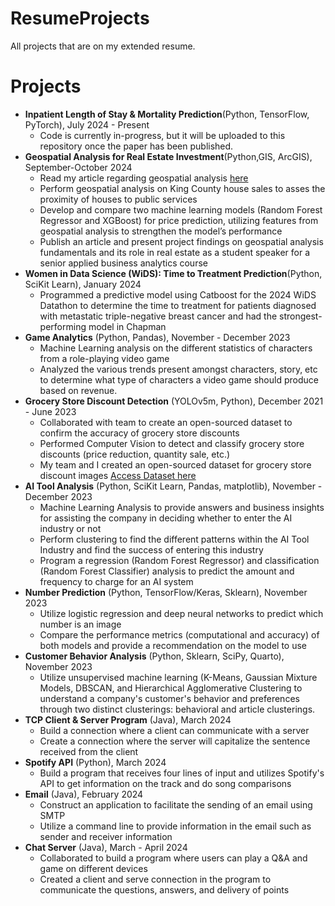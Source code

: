 # ResumeProjects
All projects that are on my extended resume.

# Projects
* **Inpatient Length of Stay & Mortality Prediction**(Python, TensorFlow, PyTorch), July 2024 - Present
  * Code is currently in-progress, but it will be uploaded to this repository once the paper has been published.
* **Geospatial Analysis for Real Estate Investment**(Python,GIS, ArcGIS), September-October 2024
  * Read my article regarding geospatial analysis [here](https://medium.com/@tifle/geospatial-analysis-for-real-estate-investment-decisions-739937f161d1)
  * Perform geospatial analysis on King County house sales to asses the proximity of houses to public services
  * Develop and compare two machine learning models (Random Forest Regressor and XGBoost) for price prediction,
    utilizing features from geospatial analysis to strengthen the model’s performance
  * Publish an article and present project findings on geospatial analysis fundamentals and its role in real
    estate as a student speaker for a senior applied business analytics course
* **Women in Data Science (WiDS): Time to Treatment Prediction**(Python, SciKit Learn), January 2024
  * Programmed a predictive model using Catboost for the 2024 WiDS Datathon to determine the time to treatment
    for patients diagnosed with metastatic triple-negative breast cancer and had the strongest-performing model
    in Chapman
* **Game Analytics** (Python, Pandas), November - December 2023
  * Machine Learning analysis on the different statistics of characters from a role-playing video game
  * Analyzed the various trends present amongst characters, story, etc to determine what type of characters a video game should produce based on revenue.
* **Grocery Store Discount Detection** (YOLOv5m, Python), December 2021 - June 2023
  * Collaborated with team to create an open-sourced dataset to confirm the accuracy of grocery store discounts
  * Performed Computer Vision to detect and classify grocery store discounts (price reduction, quantity sale,
    etc.)
  * My team and I created an open-sourced dataset for grocery store discount images [Access Dataset here](https://universe.roboflow.com/sap-grocery-store/sale-detection)
* **AI Tool Analysis** (Python, SciKit Learn, Pandas, matplotlib), November - December 2023
  * Machine Learning Analysis to provide answers and business insights for assisting the company in deciding whether to enter the AI industry or not
  * Perform clustering to find the different patterns within the AI Tool Industry and find the success of entering this industry
  * Program a regression (Random Forest Regressor) and classification (Random Forest Classifier) analysis to predict the amount and frequency to charge for an AI system
* **Number Prediction** (Python, TensorFlow/Keras, Sklearn), November 2023
  * Utilize logistic regression and deep neural networks to predict which number is an image
  * Compare the performance metrics (computational and accuracy) of both models and provide a recommendation on the model to use
* **Customer Behavior Analysis** (Python, Sklearn, SciPy, Quarto), November 2023 
  * Utilize unsupervised machine learning (K-Means, Gaussian Mixture Models, DBSCAN, and Hierarchical Agglomerative Clustering to understand a company's customer's behavior and preferences through two distinct clusterings: behavioral and article clusterings.
* **TCP Client & Server Program** (Java), March 2024
  * Build a connection where a client can communicate with a server
  * Create a connection where the server will capitalize the sentence received from the client
* **Spotify API** (Python), March 2024
  * Build a program that receives four lines of input and utilizes Spotify's API to get information on the track and do song comparisons
* **Email** (Java), February 2024
  * Construct an application to facilitate the sending of an email using SMTP
  * Utilize a command line to provide information in the email such as sender and receiver information 
* **Chat Server** (Java), March - April 2024
  * Collaborated to build a program where users can play a Q&A and game on different devices
  * Created a client and serve connection in the program to communicate the questions, answers, and delivery of points 


